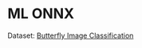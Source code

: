 # ML ONNX

Dataset: [Butterfly Image Classification](https://www.kaggle.com/datasets/phucthaiv02/butterfly-image-classification)
